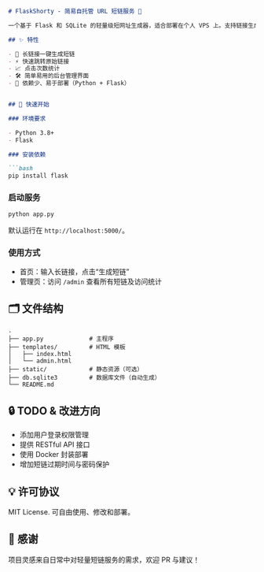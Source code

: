 
```markdown
# FlaskShorty - 简易自托管 URL 短链服务 🚀

一个基于 Flask 和 SQLite 的轻量级短网址生成器，适合部署在个人 VPS 上。支持链接生成、自动跳转、访问统计与后台管理。

## ✨ 特性

- 🧠 长链接一键生成短链
- ⚡ 快速跳转原始链接
- 📈 点击次数统计
- 🛠️ 简单易用的后台管理界面
- 🐍 依赖少、易于部署（Python + Flask）


## 🚀 快速开始

### 环境要求

- Python 3.8+
- Flask

### 安装依赖

```bash
pip install flask
```

### 启动服务

```bash
python app.py
```

默认运行在 `http://localhost:5000/`。

### 使用方式

- 首页：输入长链接，点击“生成短链”
- 管理页：访问 `/admin` 查看所有短链及访问统计

## 🗂️ 文件结构

```
.
├── app.py             # 主程序
├── templates/         # HTML 模板
│   ├── index.html
│   └── admin.html
├── static/            # 静态资源（可选）
├── db.sqlite3         # 数据库文件（自动生成）
└── README.md
```

## 🔒 TODO & 改进方向

- 添加用户登录权限管理
- 提供 RESTful API 接口
- 使用 Docker 封装部署
- 增加短链过期时间与密码保护

## 💡 许可协议

MIT License. 可自由使用、修改和部署。

## 🙌 感谢

项目灵感来自日常中对轻量短链服务的需求，欢迎 PR 与建议！
```
